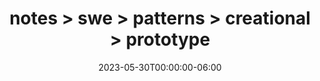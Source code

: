 ---
title: "notes > swe > patterns > creational > prototype"
date: "2023-05-30T00:00:00-06:00"
draft: true
---